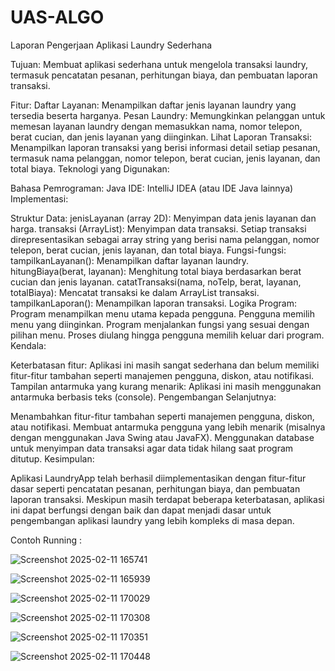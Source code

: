 # UAS-ALGO 
Laporan Pengerjaan Aplikasi Laundry Sederhana

Tujuan:
Membuat aplikasi sederhana untuk mengelola transaksi laundry, termasuk pencatatan pesanan, perhitungan biaya, dan pembuatan laporan transaksi.

Fitur:
Daftar Layanan: Menampilkan daftar jenis layanan laundry yang tersedia beserta harganya.
Pesan Laundry: Memungkinkan pelanggan untuk memesan layanan laundry dengan memasukkan nama, nomor telepon, berat cucian, dan jenis layanan yang diinginkan.
Lihat Laporan Transaksi: Menampilkan laporan transaksi yang berisi informasi detail setiap pesanan, termasuk nama pelanggan, nomor telepon, berat cucian, jenis layanan, dan total biaya.
Teknologi yang Digunakan:

Bahasa Pemrograman: Java
IDE: IntelliJ IDEA (atau IDE Java lainnya)
Implementasi:

Struktur Data:
jenisLayanan (array 2D): Menyimpan data jenis layanan dan harga.
transaksi (ArrayList): Menyimpan data transaksi. Setiap transaksi direpresentasikan sebagai array string yang berisi nama pelanggan, nomor telepon, berat cucian, jenis layanan, dan total biaya.
Fungsi-fungsi:
tampilkanLayanan(): Menampilkan daftar layanan laundry.
hitungBiaya(berat, layanan): Menghitung total biaya berdasarkan berat cucian dan jenis layanan.
catatTransaksi(nama, noTelp, berat, layanan, totalBiaya): Mencatat transaksi ke dalam ArrayList transaksi.
tampilkanLaporan(): Menampilkan laporan transaksi.
Logika Program:
Program menampilkan menu utama kepada pengguna.
Pengguna memilih menu yang diinginkan.
Program menjalankan fungsi yang sesuai dengan pilihan menu.
Proses diulang hingga pengguna memilih keluar dari program.
Kendala:

Keterbatasan fitur: Aplikasi ini masih sangat sederhana dan belum memiliki fitur-fitur tambahan seperti manajemen pengguna, diskon, atau notifikasi.
Tampilan antarmuka yang kurang menarik: Aplikasi ini masih menggunakan antarmuka berbasis teks (console).
Pengembangan Selanjutnya:

Menambahkan fitur-fitur tambahan seperti manajemen pengguna, diskon, atau notifikasi.
Membuat antarmuka pengguna yang lebih menarik (misalnya dengan menggunakan Java Swing atau JavaFX).
Menggunakan database untuk menyimpan data transaksi agar data tidak hilang saat program ditutup.
Kesimpulan:


Aplikasi LaundryApp telah berhasil diimplementasikan dengan fitur-fitur dasar seperti pencatatan pesanan, perhitungan biaya, dan pembuatan laporan transaksi. Meskipun masih terdapat beberapa keterbatasan, aplikasi ini dapat berfungsi dengan baik dan dapat menjadi dasar untuk pengembangan aplikasi laundry yang lebih kompleks di masa depan. 

Contoh Running : 

![Screenshot 2025-02-11 165741](https://github.com/user-attachments/assets/6de6e50a-9946-4e83-968f-c0e558f5ef7e)


![Screenshot 2025-02-11 165939](https://github.com/user-attachments/assets/c90351c0-7b2f-40d7-80c4-8c209279ed56)


![Screenshot 2025-02-11 170029](https://github.com/user-attachments/assets/0066798e-b889-4257-80ff-665b82f0f3bc)



![Screenshot 2025-02-11 170308](https://github.com/user-attachments/assets/e8f4e0ee-b276-44f9-9003-3a397b8b6411)



![Screenshot 2025-02-11 170351](https://github.com/user-attachments/assets/a7e0aafb-463b-4887-9ced-ebc5d4df1d53)



![Screenshot 2025-02-11 170448](https://github.com/user-attachments/assets/7c1dbbcb-b229-4024-9ec0-3067ba489202)







